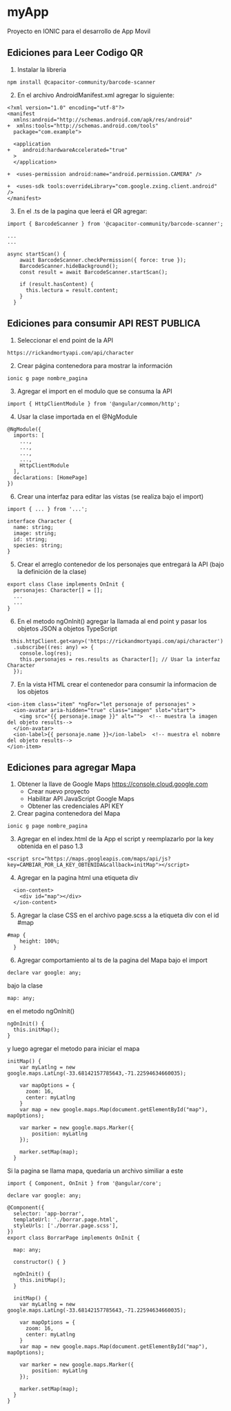 # myApp
Proyecto en IONIC para el desarrollo de App Movil

## Ediciones para Leer Codigo QR
1. Instalar la libreria
```
npm install @capacitor-community/barcode-scanner
```
2. En el archivo AndroidManifest.xml agregar lo siguiente:
```
<?xml version="1.0" encoding="utf-8"?>
<manifest
  xmlns:android="http://schemas.android.com/apk/res/android"
+  xmlns:tools="http://schemas.android.com/tools"
  package="com.example">

  <application
+    android:hardwareAccelerated="true"
  >
  </application>

+  <uses-permission android:name="android.permission.CAMERA" />

+  <uses-sdk tools:overrideLibrary="com.google.zxing.client.android" />
</manifest>
```
3. En el .ts de la pagina que leerá el QR agregar:
```
import { BarcodeScanner } from '@capacitor-community/barcode-scanner';

...
...

async startScan() {
    await BarcodeScanner.checkPermission({ force: true });
    BarcodeScanner.hideBackground();
    const result = await BarcodeScanner.startScan();

    if (result.hasContent) {
      this.lectura = result.content;
    }
  } 
```
## Ediciones para consumir API REST PUBLICA
1. Seleccionar el end point de la API
```
https://rickandmortyapi.com/api/character
```
2. Crear página contenedora para mostrar la información
```
ionic g page nombre_pagina
```
3. Agregar el import en el modulo que se consuma la API
```
import { HttpClientModule } from '@angular/common/http';
```
4. Usar la clase importada en el @NgModule
```
@NgModule({
  imports: [
    ...,
    ...,
    ...,
    ...,
    HttpClientModule
  ],
  declarations: [HomePage]
})
```
6. Crear una interfaz para editar las vistas (se realiza bajo el import)
```
import { ... } from '...';

interface Character {
  name: string;
  image: string;
  id: string;
  species: string;
}

```
5. Crear el arreglo contenedor de los personajes que entregará la API (bajo la definición de la clase)
```
export class Clase implements OnInit {
  personajes: Character[] = [];
  ...
  ...
}
```
6. En el metodo ngOnInit() agregar la llamada al end point y pasar los objetos JSON a objetos TypeScript
```
 this.httpClient.get<any>('https://rickandmortyapi.com/api/character')
  .subscribe((res: any) => {
    console.log(res);
    this.personajes = res.results as Character[]; // Usar la interfaz Character
  });
```
7. En la vista HTML crear el contenedor para consumir la informacion de los objetos
```
<ion-item class="item" *ngFor="let personaje of personajes" >
  <ion-avatar aria-hidden="true" class="imagen" slot="start">
    <img src="{{ personaje.image }}" alt="">  <!-- muestra la imagen del objeto results-->
  </ion-avatar>
  <ion-label>{{ personaje.name }}</ion-label>  <!-- muestra el nobmre del objeto results-->
</ion-item>
```


## Ediciones para agregar Mapa
1. Obtener la llave de Google Maps https://console.cloud.google.com
   - Crear nuevo proyecto
   - Habilitar API JavaScript Google Maps
   - Obtener las credenciales API KEY
2. Crear pagina contenedora del Mapa
```
ionic g page nombre_pagina
```
3. Agregar en el index.html de la App el script y reemplazarlo por la key obtenida en el paso 1.3
```
<script src="https://maps.googleapis.com/maps/api/js?key=CAMBIAR_POR_LA_KEY_OBTENIDA&callback=initMap"></script>
```
4. Agregar en la pagina html una etiqueta div
```
  <ion-content>
    <div id="map"></div>
  </ion-content>
```
5. Agregar la clase CSS en el archivo page.scss a la etiqueta div con el id #map
```
#map {
    height: 100%;
  }
```
6. Agregar comportamiento al ts de la pagina del Mapa
bajo el import
```
declare var google: any; 
```
bajo la clase
```
map: any;
```

en el metodo ngOnInit()
```
ngOnInit() {
  this.initMap();
}
```

y luego agregar el metodo para iniciar el mapa
```
initMap() {
    var myLatlng = new google.maps.LatLng(-33.68142157785643,-71.22594634660035);
    
    var mapOptions = {
      zoom: 16,
      center: myLatlng
    }
    var map = new google.maps.Map(document.getElementById("map"), mapOptions);
    
    var marker = new google.maps.Marker({
        position: myLatlng
    });
    
    marker.setMap(map);
  }
```

Si la pagina se llama mapa, quedaria un archivo similiar a este
```
import { Component, OnInit } from '@angular/core';

declare var google: any;

@Component({
  selector: 'app-borrar',
  templateUrl: './borrar.page.html',
  styleUrls: ['./borrar.page.scss'],
})
export class BorrarPage implements OnInit {

  map: any;

  constructor() { }

  ngOnInit() {
    this.initMap();
  }

  initMap() {
    var myLatlng = new google.maps.LatLng(-33.68142157785643,-71.22594634660035);
    
    var mapOptions = {
      zoom: 16,
      center: myLatlng
    }
    var map = new google.maps.Map(document.getElementById("map"), mapOptions);
    
    var marker = new google.maps.Marker({
        position: myLatlng
    });
    
    marker.setMap(map);
  }
}
```  

